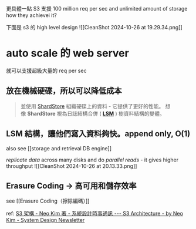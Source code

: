 
更具體一點
S3 支援 100 million req per sec and unlimited amount of storage
how they achievei it?

下面是 s3 的 high level design
![[CleanShot 2024-10-26 at 19.29.34.png]]

# auto scale 的 web server

就可以支援超級大量的 req per sec




## 放在機械硬碟，所以可以降低成本
> 並使用 [ShardStore](https://assets.amazon.science/77/5e/4a7c238f4ce890efdc325df83263/using-lightweight-formal-methods-to-validate-a-key-value-storage-node-in-amazon-s3-2.pdf) 組織硬碟上的資料 - 它提供了更好的性能。
> 想像 **ShardStore** 視為日誌結構合併 ( **[LSM](https://en.wikipedia.org/wiki/Log-structured_merge-tree)** ) 樹資料結構的變體。



## LSM 結構，讓他們寫入資料夠快。append only, O(1)
also see [[storage and retrieval DB engine]]



_replicate_ _data_ across many disks and do _parallel_ _reads_ - it gives higher throughput
![[CleanShot 2024-10-26 at 20.13.33.png]]


## Erasure Coding -> 高可用和儲存效率
see [[Erasure Coding（擦除編碼）]]







ref:
[S3 架構 - Neo Kim 著 - 系統設計時事通訊 --- S3 Architecture - by Neo Kim - System Design Newsletter](https://newsletter.systemdesign.one/p/s3-architecture?utm_source=post-email-title&publication_id=1511845&post_id=150109909&utm_campaign=email-post-title&isFreemail=true&r=85bw7&triedRedirect=true&utm_medium=email)